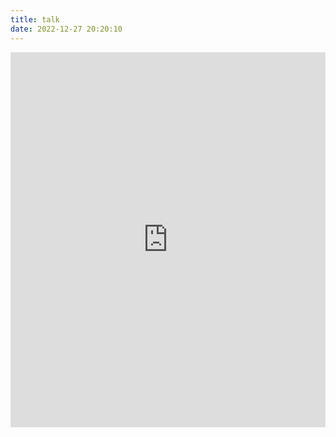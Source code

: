 ```yaml
---
title: talk
date: 2022-12-27 20:20:10
---
```


<!-- scrolling=no  -->
<iframe 
frameborder="0" 
height="600" 
width="100%" 
src="https://memos.onmicrosoft.cn/explore"
onload="javascript:this.height=web.document.body.scrollHeight+20">
>
</iframe>
